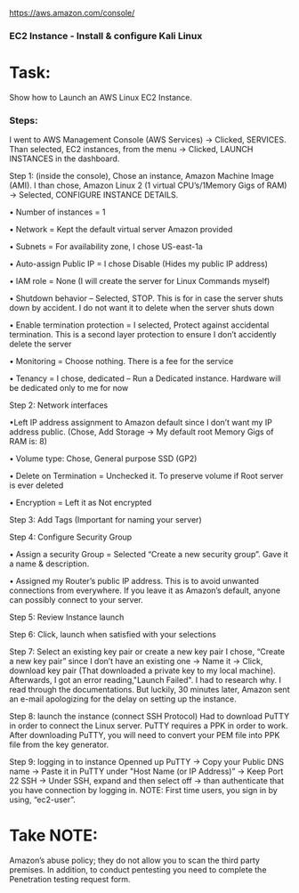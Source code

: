 https://aws.amazon.com/console/ 

### EC2 Instance - Install & configure Kali Linux

# Task:
Show how to Launch an AWS Linux EC2 Instance.

### Steps:
I went to AWS Management Console (AWS Services) → Clicked, SERVICES. Than selected, EC2 instances, from the menu → Clicked, LAUNCH INSTANCES in the dashboard.

Step 1: (inside the console), Chose an instance, Amazon Machine Image (AMI). I than chose, Amazon Linux 2 (1 virtual CPU’s/1Memory Gigs of RAM) → Selected, CONFIGURE INSTANCE DETAILS.

•	Number of instances = 1

•	Network = Kept the default virtual server Amazon provided

•	Subnets = For availability zone, I chose US-east-1a

•	Auto-assign Public IP = I chose Disable (Hides my public IP address)

•	IAM role = None (I will create the server for Linux Commands myself)

•	Shutdown behavior – Selected, STOP. This is for in case the server shuts down by accident. I do not want it to delete when the server shuts down

•	Enable termination protection = I selected, Protect against accidental termination. This is a second layer protection to ensure I don’t accidently delete the server

•	Monitoring = Choose nothing. There is a fee for the service

•	Tenancy = I chose, dedicated – Run a Dedicated instance. Hardware will be dedicated only to me for now

Step 2: Network interfaces

•Left IP address assignment to Amazon default since I don’t want my IP address public.
(Chose, Add Storage → My default root Memory Gigs of RAM is: 8)

•	Volume type: Chose, General purpose SSD (GP2)

•	Delete on Termination = Unchecked it. To preserve volume if Root server is ever deleted

•	Encryption = Left it as Not encrypted

Step 3: Add Tags (Important for naming your server)

Step 4: Configure Security Group

•	Assign a security Group = Selected “Create a new security group”. Gave it a name  & description.

•	Assigned my Router’s public IP address. This is to avoid unwanted connections from everywhere. If you leave it as Amazon’s default, anyone can possibly connect to your server.

Step 5: Review Instance launch

Step 6: Click, launch when satisfied with your selections

Step 7: Select an existing key pair or create a new key pair
I chose, “Create a new key pair” since I don’t have an existing one → Name it → Click, download key pair (That downloaded a private key to my local machine). 
Afterwards, I got an error reading,"Launch Failed". I had to research why. I read through the documentations. But luckily, 30 minutes later, Amazon sent an e-mail apologizing for the delay on setting up the instance.

Step 8: launch the instance (connect SSH Protocol)
Had to download PuTTY in order to connect the Linux server. PuTTY requires a PPK in order to work. After downloading PuTTY, you will need to convert your PEM file into PPK file from the key generator.

Step 9: logging in to instance
Openned up PuTTY → Copy your Public DNS name → Paste it in PuTTY under "Host Name (or IP Address)” → Keep Port 22 SSH → Under SSH, expand and then select off → than authenticate that you have connection by logging in. NOTE: First time users, you sign in by using, “ec2-user”.


# Take NOTE:
Amazon’s abuse policy; they do not allow you to scan the third party premises. In addition, to conduct pentesting you need to complete the Penetration testing request form.
